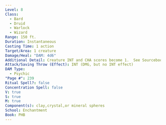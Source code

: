 ```yaml
---
Level: 8
Class:
  - Bard
  - Druid
  - Warlock
  - Wizard
Range: 150 ft.
Duration: Instantaneous
Casting Time: 1 action
Target/Area: 1 creature
Damage/Heal: "DAM: 4d6"
Additional Detail: Creature INT and CHA scores become 1.  See Sourcebook.
Attack/Saving Throw (Effect): INT (DMG, but no INT effect)
DAM Type:
  - Psychic
"Page #": 239
Ritual Spell?: false
Concentration Spell: false
V: true
S: true
M: true
Component(s): clay,crystal,or mineral spheres
School: Enchantment
Book: PHB
---
```

